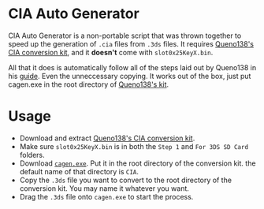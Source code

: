 CIA Auto Generator
==================

CIA Auto Generator is a non-portable script that was thrown 
together to speed up the generation of `.cia` files from `.3ds` files. It 
requires [Queno138's CIA conversion kit][1], and it **doesn't** come with 
`slot0x25KeyX.bin`.

All that it does is automatically follow all of the steps laid out by Queno138 in his [guide][1].
Even the unneccessary copying. It works out of the box, just put cagen.exe in the
root directory of [Queno138's kit][1].

Usage
=====
* Download and extract [Queno138's CIA conversion kit][1].
* Make sure `slot0x25KeyX.bin` is in both the `Step 1` and `For 3DS SD Card` folders.
* Download [`cagen.exe`][2]. Put it in the root directory of the conversion kit.
    the default name of that directory is `CIA`.
* Copy the `.3ds` file you want to convert to the root directory of the conversion kit.
    You may name it whatever you want.
* Drag the `.3ds` file onto `cagen.exe` to start the process.

[1]: https://gbatemp.net/threads/tutorial-converting-3ds-to-cia-for-dummies.373722/
[2]: https://github.com/mmmn/cagen/releases
